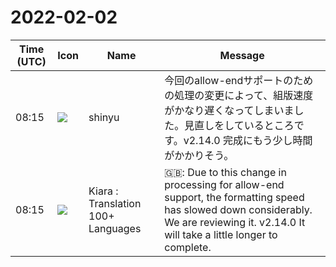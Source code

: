 # 2022-02-02

|Time (UTC)|Icon|Name|Message|
|---|---|---|---|
|08:15|![](https://avatars.slack-edge.com/2018-04-27/354445776386_e258f5ed5ba887b08668_72.jpg)|shinyu|今回のallow-endサポートのための処理の変更によって、組版速度がかなり遅くなってしまいました。見直しをしているところです。v2.14.0 完成にもう少し時間がかかりそう。|
|08:15|![](https://avatars.slack-edge.com/2021-08-02/2324149410423_2aa7423c4133ecb9f168_72.png)|Kiara : Translation 100+ Languages|🇬🇧: Due to this change in processing for allow-end support, the formatting speed has slowed down considerably. We are reviewing it. v2.14.0 It will take a little longer to complete.|
